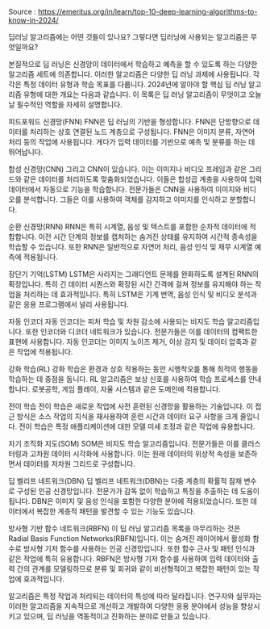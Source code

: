 Source : https://emeritus.org/in/learn/top-10-deep-learning-algorithms-to-know-in-2024/

딥러닝 알고리즘에는 어떤 것들이 있나요?
그렇다면 딥러닝에 사용되는 알고리즘은 무엇일까요? 

본질적으로 딥 러닝은 신경망이 데이터에서 학습하고 예측을 할 수 있도록 하는 다양한 알고리즘 세트에 의존합니다. 이러한 알고리즘은 다양한 딥 러닝 과제에 사용됩니다. 각각은 특정 데이터 유형과 학습 목표를 다룹니다. 2024년에 알아야 할 핵심 딥 러닝 알고리즘 유형에 대한 개요는 다음과 같습니다. 이 목록은 딥 러닝 알고리즘이 무엇이고 오늘날 필수적인 역할을 자세히 설명합니다. 

피드포워드 신경망(FNN)
FNN은 딥 러닝의 기반을 형성합니다. FNN은 단방향으로 데이터를 처리하는 상호 연결된 노드 계층으로 구성됩니다. FNN은 이미지 분류, 자연어 처리 등의 작업에 사용됩니다. 게다가 입력 데이터를 기반으로 예측 및 분류를 하는 데 뛰어납니다.

합성 신경망(CNN)
그리고 CNN이 있습니다. 이는 이미지나 비디오 프레임과 같은 그리드와 같은 데이터를 처리하도록 맞춤화되었습니다. 이들은 합성곱 계층을 사용하여 입력 데이터에서 자동으로 기능을 학습합니다. 전문가들은 CNN을 사용하여 이미지와 비디오를 분석합니다. 그들은 이를 사용하여 객체를 감지하고 이미지를 인식하고 분할합니다.

순환 신경망(RNN)
RNN은 특히 시계열, 음성 및 텍스트를 포함한 순차적 데이터에 적합합니다. 이전 시간 단계의 정보를 캡처하는 숨겨진 상태를 유지하여 시간적 종속성을 학습할 수 있습니다. 또한 RNN은 일반적으로 자연어 처리, 음성 인식 및 재무 시계열 예측에 적용됩니다.

장단기 기억(LSTM)
LSTM은 사라지는 그래디언트 문제를 완화하도록 설계된 RNN의 확장입니다. 특히 긴 데이터 시퀀스와 확장된 시간 간격에 걸쳐 정보를 유지해야 하는 작업을 처리하는 데 효과적입니다. 특히 LSTM은 기계 번역, 음성 인식 및 비디오 분석과 같은 응용 프로그램에서 널리 사용됩니다.

자동 인코더
자동 인코더는 피처 학습 및 차원 감소에 사용되는 비지도 학습 알고리즘입니다. 또한 인코더와 디코더 네트워크가 있습니다. 전문가들은 이를 데이터의 컴팩트한 표현에 사용합니다. 자동 인코더는 이미지 노이즈 제거, 이상 감지 및 데이터 압축과 같은 작업에 적용됩니다.

강화 학습(RL)
강화 학습은 환경과 상호 작용하는 동안 시행착오를 통해 최적의 행동을 학습하는 데 중점을 둡니다. RL 알고리즘은 보상 신호를 사용하여 학습 프로세스를 안내합니다. 로봇공학, 게임 플레이, 자율 시스템과 같은 도메인에 적용합니다.

전이 학습
전이 학습은 새로운 작업에 사전 훈련된 신경망을 활용하는 기술입니다. 이 접근 방식은 소스 작업의 지식을 재사용하여 훈련 시간과 데이터 요구 사항을 크게 줄입니다. 전이 학습은 특정 애플리케이션에 대한 모델 미세 조정과 같은 작업에 유용합니다.

자기 조직화 지도(SOM)
SOM은 비지도 학습 알고리즘입니다. 전문가들은 이를 클러스터링과 고차원 데이터 시각화에 사용합니다. 이는 원래 데이터의 위상적 속성을 보존하면서 데이터를 저차원 그리드로 구성합니다.

딥 벨리프 네트워크(DBN)
딥 벨리프 네트워크(DBN)는 다중 계층의 확률적 잠재 변수로 구성된 인공 신경망입니다. 전문가가 감독 없이 학습하고 특징을 추출하는 데 도움이 됩니다. DBN은 이미지 및 음성 인식을 포함한 다양한 분야에 적용되었습니다. 또한 데이터에서 복잡한 계층적 패턴을 발견할 수 있는 기능도 있습니다.

방사형 기반 함수 네트워크(RBFN)
이 딥 러닝 알고리즘 목록을 마무리하는 것은 Radial Basis Function Networks(RBFN)입니다. 이는 숨겨진 레이어에서 활성화 함수로 방사형 기저 함수를 사용하는 인공 신경망입니다. 또한 함수 근사 및 패턴 인식과 같은 작업에 특히 유용합니다. RBFN은 방사형 기저 함수를 사용하여 입력 데이터와 출력 간의 관계를 모델링하므로 분류 및 회귀와 같이 비선형적이고 복잡한 패턴이 있는 작업에 효과적입니다.

알고리즘은 특정 작업과 처리되는 데이터의 특성에 따라 달라집니다. 연구자와 실무자는 이러한 알고리즘을 지속적으로 개선하고 개발하여 다양한 응용 분야에서 성능을 향상시키고 있으며, 딥 러닝을 역동적이고 진화하는 분야로 만들고 있습니다.
